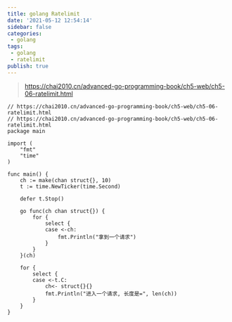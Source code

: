 ```yaml
---
title: golang Ratelimit
date: '2021-05-12 12:54:14'
sidebar: false
categories:
 - golang
tags:
 - golang
 - ratelimit
publish: true
---
```



> https://chai2010.cn/advanced-go-programming-book/ch5-web/ch5-06-ratelimit.html

```golang
// https://chai2010.cn/advanced-go-programming-book/ch5-web/ch5-06-ratelimit.html
// https://chai2010.cn/advanced-go-programming-book/ch5-web/ch5-06-ratelimit.html
package main

import (
	"fmt"
	"time"
)

func main() {
	ch := make(chan struct{}, 10)
	t := time.NewTicker(time.Second)
	
	defer t.Stop()

	go func(ch chan struct{}) {
		for {
			select {
			case <-ch:
				fmt.Println("拿到一个请求")
			}
		}
	}(ch)

	for {
		select {
		case <-t.C:
			ch<- struct{}{}
			fmt.Println("进入一个请求, 长度是=", len(ch))
		}
	}
}


```